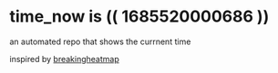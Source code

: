 # time_now is (( 1685520000686 ))

an automated repo that shows the currnent time

inspired by [breakingheatmap](https://github.com/breakingheatmap/breakingheatmap)